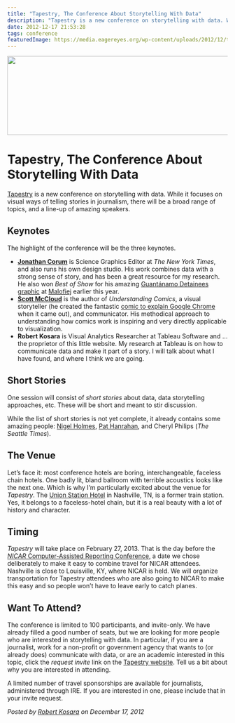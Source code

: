 ```yaml
---
title: "Tapestry, The Conference About Storytelling With Data"
description: "Tapestry is a new conference on storytelling with data. While it focuses on visual ways of telling stories in journalism, there will be a broad range of topics, and a line-up of amazing speakers."
date: 2012-12-17 21:53:28
tags: conference
featuredImage: https://media.eagereyes.org/wp-content/uploads/2012/12/tapestry.png
---
```


<p align="center"><img class="aligncenter size-full wp-image-2116" title="Tapestry Conference" alt="" src="https://media.eagereyes.org/wp-content/uploads/2012/12/tapestry.png" width="600" height="180" /></p>

# Tapestry, The Conference About Storytelling With Data

<a href="http://www.tapestryconference.com">Tapestry</a> is a new conference on storytelling with data. While it focuses on visual ways of telling stories in journalism, there will be a broad range of topics, and a line-up of amazing speakers.


## Keynotes

The highlight of the conference will be the three keynotes.

<ul>
    <li><a href="http://13pt.com/corum/"><strong>Jonathan Corum</strong></a> is Science Graphics Editor at <em>The New York Times</em>, and also runs his own design studio. His work combines data with a strong sense of story, and has been a great resource for my research. He also won <em>Best of Show</em> for his amazing <a href="http://style.org/lines/">Guantánamo Detainees graphic</a> at <a title="Malofiej 20" href="/journalism/malofiej-20">Malofiej</a> earlier this year.</li>
    <li><a href="http://scottmccloud.com"><strong>Scott McCloud</strong></a> is the author of <em>Understanding Comics</em>, a visual storyteller (he created the fantastic <a href="http://www.google.com/googlebooks/chrome/">comic to explain Google Chrome</a> when it came out), and communicator. His methodical approach to understanding how comics work is inspiring and very directly applicable to visualization.</li>
    <li><strong>Robert Kosara</strong> is Visual Analytics Researcher at Tableau Software and … the proprietor of this little website. My research at Tableau is on how to communicate data and make it part of a story. I will talk about what I have found, and where I think we are going.</li>
</ul>

## Short Stories

One session will consist of <em>short stories</em> about data, data storytelling approaches, etc. These will be short and meant to stir discussion.

While the list of short stories is not yet complete, it already contains some amazing people: <a title="List of Influences: Nigel Holmes" href="/influences/nigel-holmes">Nigel Holmes</a>, <a title="List of Influences: Pat Hanrahan" href="/influences/pat-hanrahan">Pat Hanrahan</a>, and Cheryl Philips (<em>The Seattle Times</em>).

## The Venue

Let’s face it: most conference hotels are boring, interchangeable, faceless chain hotels. One badly lit, bland ballroom with terrible acoustics looks like the next one. Which is why I’m particularly excited about the venue for <em>Tapestry</em>. The <a href="http://www.unionstationhotelnashville.com">Union Station Hotel</a> in Nashville, TN, is a former train station. Yes, it belongs to a faceless-hotel chain, but it is a real beauty with a lot of history and character.

## Timing

<em>Tapestry</em> will take place on February 27, 2013. That is the day before the <a href="https://www.ire.org/conferences/nicar-2013/"><em>NICAR</em> Computer-Assisted Reporting Conference</a>, a date we chose deliberately to make it easy to combine travel for NICAR attendees. Nashville is close to Louisville, KY, where NICAR is held. We will organize transportation for Tapestry attendees who are also going to NICAR to make this easy and so people won’t have to leave early to catch planes.

## Want To Attend?

The conference is limited to 100 participants, and invite-only. We have already filled a good number of seats, but we are looking for more people who are interested in storytelling with data. In particular, if you are a journalist, work for a non-profit or government agency that wants to (or already does) communicate with data, or are an academic interested in this topic, click the <em>request invite</em> link on the <a href="http://www.tapestryconference.com">Tapestry website</a>. Tell us a bit about why you are interested in attending.

A limited number of travel sponsorships are available for journalists, administered through IRE. If you are interested in one, please include that in your invite request.


_Posted by <a href="/about">Robert Kosara</a> on December 17, 2012_


